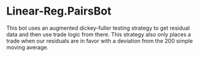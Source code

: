 # Linear-Reg.PairsBot
This bot uses an augmented dickey-fuller testing strategy to get residual data and then use trade logic from there. This strategy also only places a trade when our residuals are in favor with a deviation from the 200 simple moving average.
